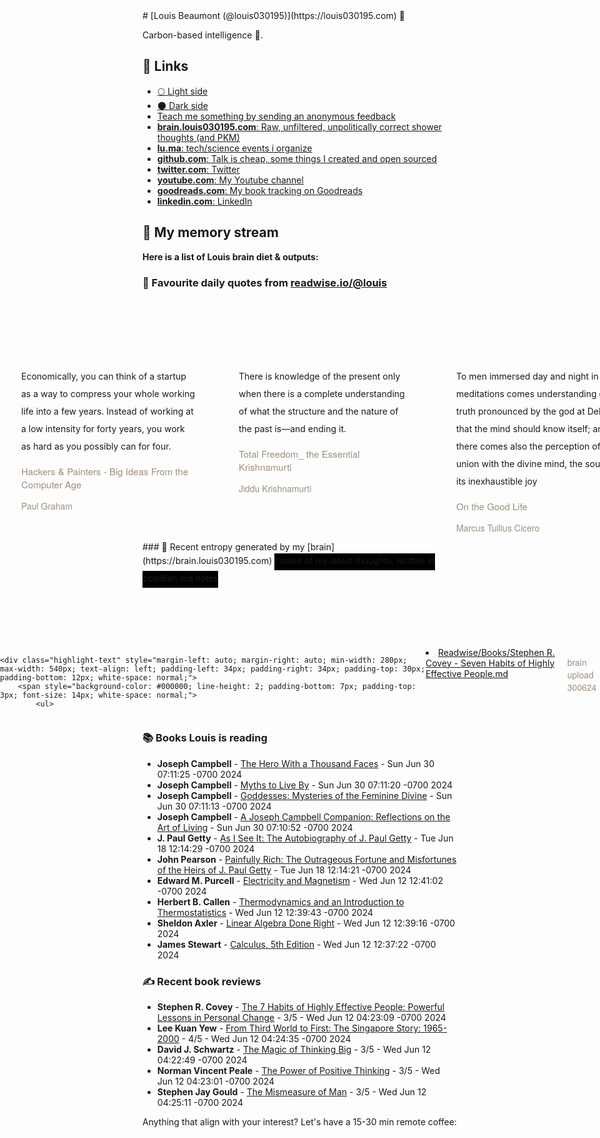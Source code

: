 <link rel="shortcut icon" href="/favicon.ico">
# [Louis Beaumont (@louis030195)](https://louis030195.com) 🤔

Carbon-based intelligence 🐒. 

## 🔗 Links

- [🌕 Light side](https://louisbeaumont.me)
- [🌑 Dark side](https://louis030195.com)
- [Teach me something by sending an anonymous feedback](https://www.admonymous.co/louis030195)
- [**brain.louis030195.com**: Raw, unfiltered, unpolitically correct shower thoughts (and PKM)](https://brain.louis030195.com)
- [**lu.ma**: tech/science events i organize](https://lu.ma/u/louis030195/events?past=1)
- [**github.com**: Talk is cheap, some things I created and open sourced](https://github.com/louis030195)
- [**twitter.com**: Twitter](https://twitter.com/@louis030195)
- [**youtube.com**: My Youtube channel](https://www.youtube.com/channel/UCQyHp-A6Y4hwRt7qmi_TYOQ)
- [**goodreads.com**: My book tracking on Goodreads](https://www.goodreads.com/user/show/103091881-louis-beaumont)
- [**linkedin.com**: LinkedIn](https://www.linkedin.com/in/louis030195)

## 🌊 My memory stream

**Here is a list of Louis brain diet & outputs:**

### 👋 Favourite daily quotes from [readwise.io/@louis](https://readwise.io/@louis)
<div class="some-highlights" style="display: flex;
  margin-left: -50vw;
  left: 50%;
  overflow-x: scroll;
  width: 100vw;
  position: relative; margin-top: 6rem;">
<div class="highlight-text" style="margin-left: auto; margin-right: auto; min-width: 280px; max-width: 540px; text-align: left; padding-left: 34px; padding-right: 34px; padding-top: 30px; padding-bottom: 12px; white-space: normal;">
<span style="background-color: transparent; line-height: 2; padding-bottom: 7px; padding-top: 3px; font-size: 14px; white-space: normal;">
          Economically, you can think of a startup as a way to compress your whole working life into a few years. Instead of working at a low intensity for forty years, you work as hard as you possibly can for four.
        </span>
<div style="font-family: Helvetica, Arial, sans-serif;">
<div style='font-size: 14px; margin-bottom: 0; margin-top: 10px; font-family: "Raleway", "HelveticaNeue", "Helvetica Neue", Helvetica, Arial, sans-serif; white-space: normal; font-display: swap;'>
<p style="margin-bottom: 0; font-size: 15px; margin-bottom: 2px; color: #9f8e7d">Hackers &amp; Painters - Big Ideas From the Computer Age</p>
<p style="margin-bottom: 0; color: #9f8e7d">Paul Graham</p>
</div>
</div>
</div>
<div class="highlight-text" style="margin-left: auto; margin-right: auto; min-width: 280px; max-width: 540px; text-align: left; padding-left: 34px; padding-right: 34px; padding-top: 30px; padding-bottom: 12px; white-space: normal;">
<span style="background-color: transparent; line-height: 2; padding-bottom: 7px; padding-top: 3px; font-size: 14px; white-space: normal;">
          There is knowledge of the present only when there is a complete understanding of what the structure and the nature of the past is—and ending it.
        </span>
<div style="font-family: Helvetica, Arial, sans-serif;">
<div style='font-size: 14px; margin-bottom: 0; margin-top: 10px; font-family: "Raleway", "HelveticaNeue", "Helvetica Neue", Helvetica, Arial, sans-serif; white-space: normal; font-display: swap;'>
<p style="margin-bottom: 0; font-size: 15px; margin-bottom: 2px; color: #9f8e7d">Total Freedom_ the Essential Krishnamurti</p>
<p style="margin-bottom: 0; color: #9f8e7d">Jiddu Krishnamurti</p>
</div>
</div>
</div>
<div class="highlight-text" style="margin-left: auto; margin-right: auto; min-width: 280px; max-width: 540px; text-align: left; padding-left: 34px; padding-right: 34px; padding-top: 30px; padding-bottom: 12px; white-space: normal;">
<span style="background-color: transparent; line-height: 2; padding-bottom: 7px; padding-top: 3px; font-size: 14px; white-space: normal;">
          To men immersed day and night in these meditations comes understanding of the truth pronounced by the god at Delphi, that the mind should know itself; and there comes also the perception of its union with the divine mind, the source of its inexhaustible joy
        </span>
<div style="font-family: Helvetica, Arial, sans-serif;">
<div style='font-size: 14px; margin-bottom: 0; margin-top: 10px; font-family: "Raleway", "HelveticaNeue", "Helvetica Neue", Helvetica, Arial, sans-serif; white-space: normal; font-display: swap;'>
<p style="margin-bottom: 0; font-size: 15px; margin-bottom: 2px; color: #9f8e7d">On the Good Life</p>
<p style="margin-bottom: 0; color: #9f8e7d">Marcus Tullius Cicero</p>
</div>
</div>
</div>
</div>
### 🧠 Recent entropy generated by my [brain](https://brain.louis030195.com)
<span style="background-color: #000000; line-height: 2; padding-bottom: 7px; padding-top: 3px; font-size: 14px; white-space: normal;">
    ℹ️ some of my latest thoughts, written in obsidian.md notes
</span>
<div class="some-highlights" style="display: flex;
    margin-left: -50vw;
    left: 50%;
    overflow-x: scroll;
    width: 100vw;
    position: relative; margin-top: 6rem;">
    
    <div class="highlight-text" style="margin-left: auto; margin-right: auto; min-width: 280px; max-width: 540px; text-align: left; padding-left: 34px; padding-right: 34px; padding-top: 30px; padding-bottom: 12px; white-space: normal;">
        <span style="background-color: #000000; line-height: 2; padding-bottom: 7px; padding-top: 3px; font-size: 14px; white-space: normal;">
            <ul>
<li><a href="https://brain.louis030195.com/Readwise/Books/Stephen%20R.%20Covey%20-%20Seven%20Habits%20of%20Highly%20Effective%20People.md">Readwise/Books/Stephen R. Covey - Seven Habits of Highly Effective People.md</a></li>
            </ul>
        </span>
        <div style="font-family: Helvetica, Arial, sans-serif;">
            <div style='font-size: 14px; margin-bottom: 0; margin-top: 10px; font-family: "Raleway", "HelveticaNeue", "Helvetica Neue", Helvetica, Arial, sans-serif; white-space: normal; font-display: swap;'>
                <p style="margin-bottom: 0; color: #9f8e7d">brain upload 300624</p>
            </div>
        </div>
    </div>
    
</div>


### 📚 Books Louis is reading

-   **Joseph Campbell**  - [The Hero With a Thousand Faces](https://www.goodreads.com/book/show/588138.The_Hero_With_a_Thousand_Faces) - Sun Jun 30 07:11:25 -0700 2024
-   **Joseph Campbell**  - [Myths to Live By](https://www.goodreads.com/book/show/821380.Myths_to_Live_By) - Sun Jun 30 07:11:20 -0700 2024
-   **Joseph Campbell**  - [Goddesses: Mysteries of the Feminine Divine](https://www.goodreads.com/book/show/17707946-goddesses) - Sun Jun 30 07:11:13 -0700 2024
-   **Joseph Campbell**  - [A Joseph Campbell Companion: Reflections on the Art of Living](https://www.goodreads.com/book/show/35513.A_Joseph_Campbell_Companion) - Sun Jun 30 07:10:52 -0700 2024
-   **J. Paul Getty**  - [As I See It: The Autobiography of J. Paul Getty](https://www.goodreads.com/book/show/878442.As_I_See_It) - Tue Jun 18 12:14:29 -0700 2024
-   **John Pearson**  - [Painfully Rich: The Outrageous Fortune and Misfortunes of the Heirs of J. Paul Getty](https://www.goodreads.com/book/show/878443.Painfully_Rich) - Tue Jun 18 12:14:21 -0700 2024
-   **Edward M. Purcell**  - [Electricity and Magnetism](https://www.goodreads.com/book/show/308655.Electricity_and_Magnetism) - Wed Jun 12 12:41:02 -0700 2024
-   **Herbert B. Callen**  - [Thermodynamics and an Introduction to Thermostatistics](https://www.goodreads.com/book/show/183469.Thermodynamics_and_an_Introduction_to_Thermostatistics) - Wed Jun 12 12:39:43 -0700 2024
-   **Sheldon Axler**  - [Linear Algebra Done Right](https://www.goodreads.com/book/show/309768.Linear_Algebra_Done_Right) - Wed Jun 12 12:39:16 -0700 2024
-   **James Stewart**  - [Calculus, 5th Edition](https://www.goodreads.com/book/show/61297.Calculus_5th_Edition) - Wed Jun 12 12:37:22 -0700 2024

### ✍ Recent book reviews

-   **Stephen R. Covey**  - [The 7 Habits of Highly Effective People: Powerful Lessons in Personal Change](https://www.goodreads.com/book/show/36072.The_7_Habits_of_Highly_Effective_People) - 3/5 - Wed Jun 12 04:23:09 -0700 2024
-   **Lee Kuan Yew**  - [From Third World to First: The Singapore Story: 1965-2000](https://www.goodreads.com/book/show/144409.From_Third_World_to_First) - 4/5 - Wed Jun 12 04:24:35 -0700 2024
-   **David J. Schwartz**  - [The Magic of Thinking Big](https://www.goodreads.com/book/show/759945.The_Magic_of_Thinking_Big) - 3/5 - Wed Jun 12 04:22:49 -0700 2024
-   **Norman Vincent Peale**  - [The Power of Positive Thinking](https://www.goodreads.com/book/show/1134122.The_Power_of_Positive_Thinking) - 3/5 - Wed Jun 12 04:23:01 -0700 2024
-   **Stephen Jay Gould**  - [The Mismeasure of Man](https://www.goodreads.com/book/show/54218.The_Mismeasure_of_Man) - 3/5 - Wed Jun 12 04:25:11 -0700 2024

Anything that align with your interest? Let's have a 15-30 min remote coffee:


<div style="width:100%;height:100%;overflow:scroll" id="my-cal-inline"></div>
<script type="text/javascript">
  (function (C, A, L) { let p = function (a, ar) { a.q.push(ar); }; let d = C.document; C.Cal = C.Cal || function () { let cal = C.Cal; let ar = arguments; if (!cal.loaded) { cal.ns = {}; cal.q = cal.q || []; d.head.appendChild(d.createElement("script")).src = A; cal.loaded = true; } if (ar[0] === L) { const api = function () { p(api, arguments); }; const namespace = ar[1]; api.q = api.q || []; typeof namespace === "string" ? (cal.ns[namespace] = api) && p(api, ar) : p(cal, ar); return; } p(cal, ar); }; })(window, "https://app.cal.com/embed/embed.js", "init");
Cal("init", "cof", {origin:"https://cal.com"});

  Cal.ns.cof("inline", {
	elementOrSelector:"#my-cal-inline",
	calLink: "louis030195/cof",
	layout: "month_view"
  });
  
  Cal.ns.cof("ui", {"styles":{"branding":{"brandColor":"#000000"}},"hideEventTypeDetails":false,"layout":"month_view"});
  </script>
  
